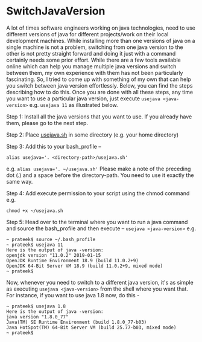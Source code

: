 # SwitchJavaVersion

A lot of times software engineers working on java technologies, need to use different versions of java for different projects/work on their local development machines. While installing more than one versions of java on a single machine is not a problem, switching from one java version to the other is not pretty straight forward and doing it just with a command certainly needs some prior effort.
While there are a few tools available online which can help you manage multiple java versions and switch between them, my own experience with them has not been particularly fascinating. So, I tried to come up with something of my own that can help you switch between java version effortlessly.
Below, you can find the steps describing how to do this. Once you are done with all these steps, any time you want to use a particular java version, just execute `usejava <java-version>` e.g. `usejava 11` as illustrated below.

Step 1: Install all the java versions that you want to use. If you already have them, please go to the next step.

Step 2: Place [usejava.sh](https://github.com/pragrawal/SwitchJavaVersion/blob/master/usejava.sh) in some directory (e.g. your home directory)

Step 3: Add this to your bash_profile – 
```
alias usejava='. <directory-path>/usejava.sh'
```
e.g. 
`alias usejava='. ~/usejava.sh'`
Please make a note of the preceding dot (.) and a space before the directory-path. You need to use it exactly the same way.

Step 4: Add execute permission to your script using the chmod command e.g.
```
chmod +x ~/usejava.sh
```

Step 5: Head over to the terminal where you want to run a java command and source the bash_profile and then execute – `usejava <java-version>` e.g.
```
~ prateek$ source ~/.bash_profile 
~ prateek$ usejava 11
Here is the output of java -version:
openjdk version "11.0.2" 2019-01-15
OpenJDK Runtime Environment 18.9 (build 11.0.2+9)
OpenJDK 64-Bit Server VM 18.9 (build 11.0.2+9, mixed mode)
~ prateek$ 
```
Now, whenever you need to switch to a different java version, it's as simple as executing `usejava <java-version>` from the shell where you want that. For instance, if you want to use java 1.8 now, do this -
```
~ prateek$ usejava 1.8
Here is the output of java -version:
java version "1.8.0_77"
Java(TM) SE Runtime Environment (build 1.8.0_77-b03)
Java HotSpot(TM) 64-Bit Server VM (build 25.77-b03, mixed mode)
~ prateek$ 
```
